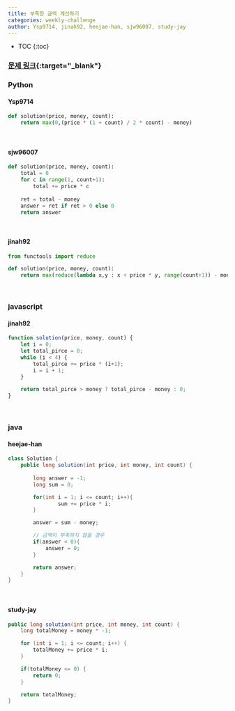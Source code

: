 ```yaml
---
title: 부족한 금액 계산하기
categories: weekly-challenge
author: Ysp9714, jinah92, heejae-han, sjw96007, study-jay
---
```


* TOC
{:toc}

### [문제 링크](https://programmers.co.kr/learn/courses/30/lessons/82612){:target="_blank"}


### Python

#### Ysp9714

``` python
def solution(price, money, count):
    return max(0,(price * (1 + count) / 2 * count) - money)
```

<br />

#### sjw96007

``` python
def solution(price, money, count):
    total = 0
    for c in range(1, count+1):
        total += price * c
    
    ret = total - money
    answer = ret if ret > 0 else 0
    return answer
```

<br />

#### jinah92

``` python
from functools import reduce

def solution(price, money, count):
    return max(reduce(lambda x,y : x + price * y, range(count+1)) - money, 0) 
```

<br />

### javascript

#### jinah92
``` javascript
function solution(price, money, count) {
    let i = 0;
    let total_pirce = 0;
    while (i < 4) {
        total_pirce += price * (i+1);
        i = i + 1;
    }

    return total_pirce > money ? total_pirce - money : 0;
}
```

<br />

### java

#### heejae-han

``` java
class Solution {
    public long solution(int price, int money, int count) {
        
        long answer = -1;
        long sum = 0;

        for(int i = 1; i <= count; i++){
                sum += price * i;
        }

        answer = sum - money;

        // 금액이 부족하지 않을 경우 
        if(answer < 0){
            answer = 0;
        }

        return answer;
    }
}
```

<br />

#### study-jay

``` java
public long solution(int price, int money, int count) {
    long totalMoney = money * -1;

    for (int i = 1; i <= count; i++) {
        totalMoney += price * i;
    }

    if(totalMoney <= 0) {
        return 0;
    }

    return totalMoney;
}
```